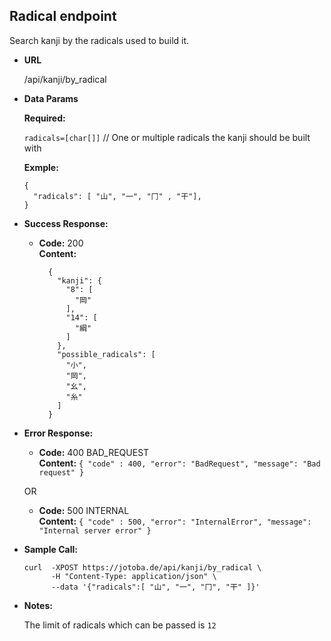 **Radical endpoint**
----
  Search kanji by the radicals used to build it.

* **URL**

  /api/kanji/by_radical

* **Data Params**

   **Required:**
 
   `radicals=[char[]]` // One or multiple radicals the kanji should be built with

   **Exmple:**
   
  ```
  {
    "radicals": [ "山", "一", "冂" , "干"],
  }
  ```

* **Success Response:**

  * **Code:** 200 <br />
    **Content:**
    ```
      {
        "kanji": {
          "8": [
            "岡"
          ],
          "14": [
            "綱"
          ]
        },
        "possible_radicals": [
          "小",
          "岡",
          "幺",
          "糸"
        ]
      }
    ```
 
* **Error Response:**

   * **Code:** 400 BAD_REQUEST <br />
    **Content:** `{ "code" : 400, "error": "BadRequest", "message": "Bad request" }`

  OR

  * **Code:** 500 INTERNAL <br />
    **Content:** `{ "code" : 500, "error": "InternalError", "message": "Internal server error" }`

* **Sample Call:**

  ```
  curl  -XPOST https://jotoba.de/api/kanji/by_radical \
        -H "Content-Type: application/json" \
        --data '{"radicals":[ "山", "一", "冂", "干" ]}'
  ```

* **Notes:**

  The limit of radicals which can be passed is `12`
